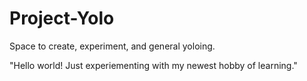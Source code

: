 # Project-Yolo
Space to create, experiment, and general yoloing.

<!DOCTYPE html>
<meta src=utc-8>
<title> Project Yolo Forever </title>
<head>
</head>
<body>
  <p> "Hello world! Just experiementing with my newest hobby of learning."
</body>
</html>
